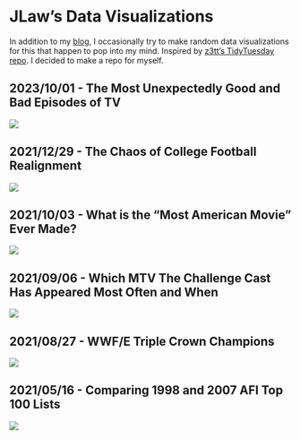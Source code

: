 JLaw’s Data Visualizations
================

In addition to my [blog](https://jlaw.netlify.app), I occasionally try
to make random data visualizations for this that happen to pop into my
mind. Inspired by [z3tt’s TidyTuesday
repo](https://github.com/Z3tt/TidyTuesday). I decided to make a repo for
myself.

## 2023/10/01 - The Most Unexpectedly Good and Bad Episodes of TV

![](20231001_UnexpectedTV/most_unexpected_tv.png)

## 2021/12/29 - The Chaos of College Football Realignment

![](20211229_CollegeFootballRealignment/conference_realignment.png)

## 2021/10/03 - What is the “Most American Movie” Ever Made?

![](20211003_MostAmericanMovie/most_american_films.png)

## 2021/09/06 - Which MTV The Challenge Cast Has Appeared Most Often and When

![](20210906_Challenge_Seasons/challenge_season_infographic_files/figure-html/viz-1.png)

## 2021/08/27 - WWF/E Triple Crown Champions

![](20210822_WWE_Triple_Crown_Champions/wwe_triple_crown_infographic_files/figure-html/plot-1.png)

## 2021/05/16 - Comparing 1998 and 2007 AFI Top 100 Lists

![](https://raw.githubusercontent.com/jtlawren67/afi_top_100/master/README_files/figure-gfm/unnamed-chunk-3-1.png)
